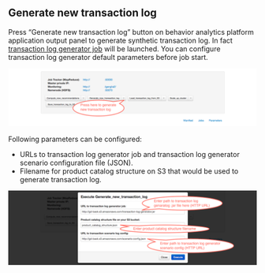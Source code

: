 Generate new transaction log
-------------------------------

Press “Generate new transaction log” button on behavior analytics platform application output panel to generate synthetic transaction log. 
In fact [transaction log generator job](Developer-Guide--Behavior-Analytics-Platform--Transaction-Log-Generator.md) will be launched. You can configure transaction log generator default parameters before job start. 

![launch transaction log gen][launch_transaction_log_gen]

Following parameters can be configured: 
* URLs to transaction log generator job and transaction log generator scenario configuration file (JSON). 
* Filename for product catalog structure on S3 that would be used to generate transaction log.

![launch transaction log gen dialog][launch_transaction_log_gen_dialog]


[launch_transaction_log_gen]: images/Developer%20Guide/launch_transaction_log_gen.png
[launch_transaction_log_gen_dialog]: images/Developer%20Guide/launch_transaction_log_gen_dialog.png
